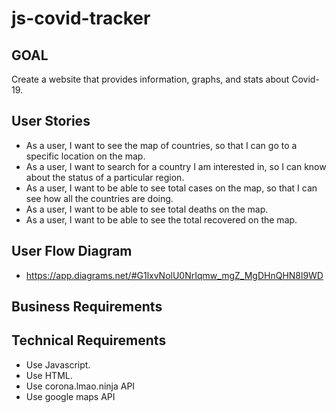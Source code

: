 # js-covid-tracker

## GOAL
Create a website that provides information, graphs, and stats about Covid-19. 

## User Stories
- As a user, I want to see the map of countries, so that I can go to a specific location on the map.
- As a user, I want to search for a country I am interested in, so I can know about the status of a particular region. 
- As a user, I want to be able to see total cases on the map, so that I can see how all the countries are doing. 
- As a user, I want to be able to see total deaths on the map.
- As a user, I want to be able to see the total recovered on the map.

## User Flow Diagram
- https://app.diagrams.net/#G1lxvNolU0NrIqmw_mgZ_MgDHnQHN8l9WD

## Business Requirements


	
## Technical Requirements
- Use Javascript.
- Use HTML.
- Use corona.lmao.ninja API
- Use google maps API 
